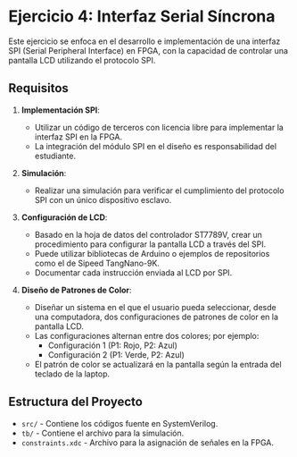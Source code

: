 # Ejercicio 4: Interfaz Serial Síncrona

Este ejercicio se enfoca en el desarrollo e implementación de una interfaz SPI (Serial Peripheral Interface) en FPGA, con la capacidad de controlar una pantalla LCD utilizando el protocolo SPI.

## Requisitos

1. **Implementación SPI**:
   - Utilizar un código de terceros con licencia libre para implementar la interfaz SPI en la FPGA.
   - La integración del módulo SPI en el diseño es responsabilidad del estudiante.

2. **Simulación**:
   - Realizar una simulación para verificar el cumplimiento del protocolo SPI con un único dispositivo esclavo.

3. **Configuración de LCD**:
   - Basado en la hoja de datos del controlador ST7789V, crear un procedimiento para configurar la pantalla LCD a través del SPI.
   - Puede utilizar bibliotecas de Arduino o ejemplos de repositorios como el de Sipeed TangNano-9K.
   - Documentar cada instrucción enviada al LCD por SPI.

4. **Diseño de Patrones de Color**:
   - Diseñar un sistema en el que el usuario pueda seleccionar, desde una computadora, dos configuraciones de patrones de color en la pantalla LCD.
   - Las configuraciones alternan entre dos colores; por ejemplo:
     - Configuración 1 (P1: Rojo, P2: Azul)
     - Configuración 2 (P1: Verde, P2: Azul)
   - El patrón de color se actualizará en la pantalla según la entrada del teclado de la laptop.

## Estructura del Proyecto

- `src/` - Contiene los códigos fuente en SystemVerilog.
- `tb/` - Contiene el archivo para la simulación.
- `constraints.xdc` - Archivo para la asignación de señales en la FPGA.
